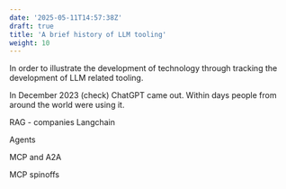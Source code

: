 ```yaml
---
date: '2025-05-11T14:57:38Z'
draft: true
title: 'A brief history of LLM tooling'
weight: 10
---
```


In order to illustrate the development of technology through tracking the development of LLM related tooling.

In December 2023 (check) ChatGPT came out.
Within days people from around the world were using it.

RAG - companies
Langchain

Agents

MCP and A2A

MCP spinoffs
